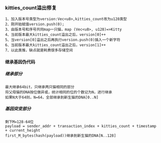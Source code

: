 ﻿### kitties_count溢出修复
	1、加入版本号类型为version:Vec<u8>,kitties_count改为u128类型
	2、刚开始赋值version.push(0);
	3、由版本号和序号共同map一只猫，map (Vec<u8>, u128)=>Kitty
	4、当前版本最大kitties_count溢出之后，version[0]++
	5、当version[0]溢出之后再执行version.push(0)插入一个新字符
	6、当前版本最大kitties_count溢出之后，version[1]++
	7、以此类推，缺点就是耗费很多存储空间

#### 继承基因伪代码
##### 继承部分
	最大继承64bit，只继承两只猫相同的部分
	将父母猫的DNA按位做异或，统计相同的位的个数记为N，进行继承
	如果N大于64则，N=64，全部继承到新生猫的DNA[0..N]

##### 基因突变部分
	剩下M=128-64位
	payload = sender_addr + transaction_index + kitties_count + timestamp + current_height
	first_M_bytes(hash(payload))继承到新生猫的DNA[N..128]

